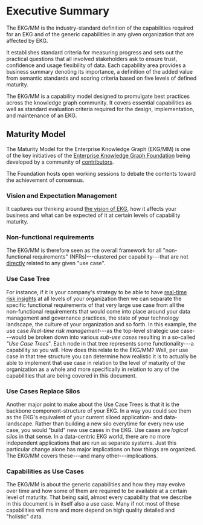 # Executive Summary

The EKG/MM is the industry-standard definition of the capabilities required for an EKG and
of the generic capabilities in any given organization that are affected by EKG.

It establishes standard criteria for measuring progress and sets out the practical questions that all involved
stakeholders ask to ensure trust, confidence and usage flexibility of data.
Each capability area provides a business summary denoting its importance, a definition of the added value from
semantic standards and scoring criteria based on five levels of defined maturity.

The EKG/MM is a capability model designed to promulgate best practices across the knowledge graph community.
It covers essential capabilities as well as standard evaluation criteria required for the design, implementation,
and maintenance of an EKG.

## Maturity Model

The Maturity Model for the Enterprise Knowledge Graph (EKG/MM) is one of the key initiatives
of the [Enterprise Knowledge Graph Foundation](https://ekgf.org) being developed by a
community of [contributors](../other/contributors.md).

The Foundation hosts open working sessions to debate the contents
toward the achievement of consensus.

### Vision and Expectation Management

It captures our thinking around <ins>the vision of EKG</ins>,
how it affects your business and what can be expected of it at certain levels of capability maturity.

### Non-functional requirements

The EKG/MM is therefore seen as the overall framework for all
"non-functional requirements" (NFRs)---clustered per capability---that are
not <ins>directly</ins> related to any given "use case".

### Use Case Tree

For instance, if it is your company's strategy to be able to have 
[real-time risk insights](https://catalog.ekgf.org/use-case/risk-management/) at all levels
of your organization then we can separate the specific functional requirements of that very large use case from
all the non-functional requirements that would come into place around your data management and governance practices,
the state of your technology landscape, the culture of your organization and so forth.
In this example, the use case _Real-time risk management_---as the top-level strategic use case---would
be broken down into various _sub-use cases_ resulting in a so-called _"Use Case Trees_".
Each node in that tree represents some functionality---a capability so you will.
How does this relate to the EKG/MM? Well, per use case in that tree structure you can determine how realistic
it is to actually be able to implement that use case in relation to the level of maturity of the organization as a
whole and more specifically in relation to any of the capabilities that are being covered in this document.

### Use Cases Replace Silos

Another major point to make about the Use Case Trees is that it is the backbone component-structure
of your EKG.
In a way you could see them as the EKG's equivalent of your current siloed application- and data-landscape.
Rather than building a new silo everytime for every new use case, you would "build" new use cases in the EKG.
Use cases are _logical silos_ in that sense.
In a data-centric EKG world, there are no more independent applications that are run as separate systems.
Just this particular change alone has major implications on how things are organized.
The EKG/MM covers these---and many other---implications.

### Capabilities as Use Cases

The EKG/MM is about the generic capabilities and how they may evolve over time and how some of them are
required to be available at a certain level of maturity.
That being said, almost every capability that we describe in this document is in itself also a use case.
Many if not most of these capabilities will more and more depend on high quality detailed and "holistic" data.
